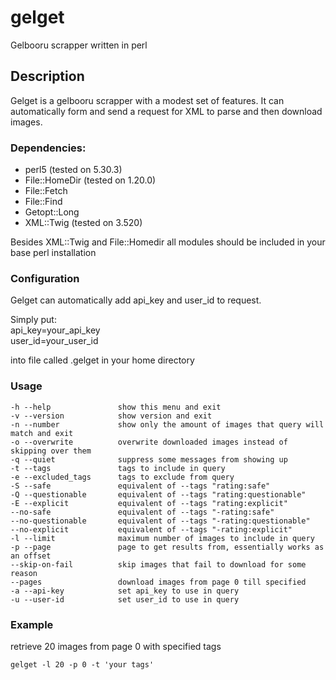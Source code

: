 # gelget
Gelbooru scrapper written in perl

## Description

Gelget is a gelbooru scrapper with a modest set of features. It can automatically form and send a request for XML to parse and then download images.

### Dependencies:

* perl5 (tested on 5.30.3)
* File::HomeDir (tested on 1.20.0)
* File::Fetch
* File::Find
* Getopt::Long
* XML::Twig (tested on 3.520)

Besides XML::Twig and File::Homedir all modules should be included in your base perl installation

### Configuration

Gelget can automatically add api_key and user_id to request.

Simply put:\
api_key=your_api_key\
user_id=your_user_id

into file called .gelget in your home directory

### Usage

    -h --help               show this menu and exit
    -v --version            show version and exit
    -n --number             show only the amount of images that query will match and exit
    -o --overwrite          overwrite downloaded images instead of skipping over them
    -q --quiet              suppress some messages from showing up
    -t --tags               tags to include in query
    -e --excluded_tags      tags to exclude from query
    -S --safe               equivalent of --tags "rating:safe"
    -Q --questionable       equivalent of --tags "rating:questionable"
    -E --explicit           equivalent of --tags "rating:explicit"
    --no-safe               equivalent of --tags "-rating:safe"
    --no-questionable       equivalent of --tags "-rating:questionable"
    --no-explicit           equivalent of --tags "-rating:explicit"
    -l --limit              maximum number of images to include in query
    -p --page               page to get results from, essentially works as an offset
    --skip-on-fail          skip images that fail to download for some reason
    --pages                 download images from page 0 till specified
    -a --api-key            set api_key to use in query
    -u --user-id            set user_id to use in query

### Example

retrieve 20 images from page 0 with specified tags

    gelget -l 20 -p 0 -t 'your tags'
